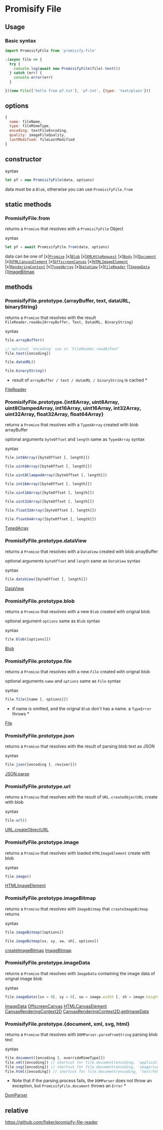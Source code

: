 # Promisify File

## Usage

### Basic syntax

```js
import PromisifyFile from 'promisify-file'

;(async file => {
  try {
    console.log(await new PromisifyFile(file).text())
  } catch (err) {
    console.error(err)
  }

})(new File(['hello from pf.txt'], 'pf.txt', {type: 'text/plain'}))
```

## options

```js
{
  name: fileName,
  type: fileMimeType,
  encoding: textFileEncoding,
  quality: imageFileQuality,
  lastModified: fileLastModified
}
```

## constructor

syntax

```js
let pf = new PromisifyFile(data, options)
```

data must be a `Blob`, otherwise you can use `PromisifyFile.from`

## static methods

### PromisifyFile.from

returns a `Promise` that resolves with a `PromisifyFile` Object

syntax

```js
let pf = await PromisifyFile.from(data, options)
```

data can be one of
[x][`Promise`](https://developer.mozilla.org/en-US/docs/Web/JavaScript/Reference/Global_Objects/Promise)
[x][`Blob`](https://developer.mozilla.org/en-US/docs/Web/API/Blob/Blob)
[x][`XMLHttpRequest`](https://developer.mozilla.org/en-US/docs/Web/API/XMLHttpRequest)
[x][`Body`](https://developer.mozilla.org/en-US/docs/Web/API/Body)
[x][`Document`](https://developer.mozilla.org/en-US/docs/Web/API/Document/Document)
[x][`HTMLCanvasElement`](https://developer.mozilla.org/en-US/docs/Web/API/HTMLCanvasElement)
[x][`OffscreenCanvas`](https://developer.mozilla.org/en-US/docs/Web/API/OffscreenCanvas)
[x][`HTMLImageElement`](https://developer.mozilla.org/en-US/docs/Web/API/HTMLImageElement)
[x][`RenderingContext`](https://developer.mozilla.org/en-US/docs/Web/API/RenderingContext)
[x][`TypedArray`](https://developer.mozilla.org/en-US/docs/Web/JavaScript/Reference/Global_Objects/TypedArray)
[x][`DataView`](https://developer.mozilla.org/en-US/docs/Web/JavaScript/Reference/Global_Objects/DataView)
[x][`FileReader`](https://developer.mozilla.org/en-US/docs/Web/API/FileReader/FileReader)
[][`ImageData`](https://developer.mozilla.org/en-US/docs/Web/API/ImageData)
[][ImageBitmap](https://developer.mozilla.org/en-US/docs/Web/API/ImageBitmap)

## methods

### PromisifyFile.prototype.{arrayBuffer, text, dataURL, binaryString}

returns a `Promise` that resolves with the result `FileReader.readAs{ArrayBuffer, Text, DataURL, BinaryString}`

syntax

```js
file.arrayBuffer()

// optional `encoding` use in `FileReader.readAsText`
file.text([encoding])

file.dataURL()

file.binaryString()
```

* result of `arrayBuffer / text / dataURL / binaryString` is cached *

[FileReader](https://developer.mozilla.org/en-US/docs/Web/API/FileReader/FileReader)

### PromisifyFile.prototype.{int8Array, uint8Array, uint8ClampedArray, int16Array, uint16Array, int32Array, uint32Array, float32Array, float64Array}

returns a `Promise` that resolves with a `TypedArray` created with blob arrayBuffer

optional arguments `byteOffset` and `length` same as `TypedArray` syntax

syntax

```js
file.int8Array([byteOffset [, length]])

file.uint8Array([byteOffset [, length]])

file.uint8ClampedArray([byteOffset [, length]])

file.int16Array([byteOffset [, length]])

file.uint16Array([byteOffset [, length]])

file.uint32Array([byteOffset [, length]])

file.float32Array([byteOffset [, length]])

file.float64Array([byteOffset [, length]])
```

[TypedArray](https://developer.mozilla.org/en-US/docs/Web/JavaScript/Reference/Global_Objects/TypedArray)

### PromisifyFile.prototype.dataView

returns a `Promise` that resolves with a `DataView` created with blob arrayBuffer

optional arguments `byteOffset` and `length` same as `DataView` syntax

syntax

```js
file.dataView([byteOffset [, length]])
```

[DataView](https://developer.mozilla.org/en-US/docs/Web/JavaScript/Reference/Global_Objects/DataView)

### PromisifyFile.prototype.blob

returns a `Promise` that resolves with a new `Blob` created with orignal blob

optional argument `options` same as `Blob` syntax

syntax

```js
file.blob([options]])
```

[Blob](https://developer.mozilla.org/en-US/docs/Web/API/Blob/Blob)

### PromisifyFile.prototype.file

returns a `Promise` that resolves with a new `File` created with orignal blob

optional arguments `name` and `options` same as `File` syntax

syntax

```js
file.file([name [, options]])
```

* if name is omitted, and the orignal `Blob` don't has a name. a `TypeError` throws *

[File](https://developer.mozilla.org/en-US/docs/Web/API/File/File)

### PromisifyFile.prototype.json

returns a `Promise` that resolves with the result of parsing blob text as JSON

syntax

```js
file.json([encoding [, reviver]])
```

[JSON.parse](https://developer.mozilla.org/en-US/docs/Web/JavaScript/Reference/Global_Objects/JSON/parse)

### PromisifyFile.prototype.url

returns a `Promise` that resolves with the result of `URL.createObjectURL` create with blob

syntax

```js
file.url()
```

[URL.createObjectURL](https://developer.mozilla.org/en-US/docs/Web/API/URL/createObjectURL)

### PromisifyFile.prototype.image

returns a `Promise` that resolves with loaded `HTMLImageElement` create with blob

syntax

```js
file.image()
```

[HTMLImageElement](https://developer.mozilla.org/en-US/docs/Web/API/HTMLImageElement)

### PromisifyFile.prototype.imageBitmap

returns a `Promise` that resolves with `ImageBitmap` that `createImageBitmap` returns

syntax

```js
file.imageBitmap([options])

file.imageBitmap(sx, sy, sw, sh[, options])
```

[createImageBitmap](https://developer.mozilla.org/en-US/docs/Web/API/WindowOrWorkerGlobalScope/createImageBitmap)
[ImageBitmap](https://developer.mozilla.org/en-US/docs/Web/API/ImageBitmap)

### PromisifyFile.prototype.imageData

returns a `Promise` that resolves with `ImageData` containing the image data of orignal image blob

syntax

```js
file.imageData([sx = 0[, sy = 0[, sw = image.width [, sh = image.height]]]])
```

[ImageData](https://developer.mozilla.org/en-US/docs/Web/API/ImageData/ImageData)
[OffscreenCanvas](https://developer.mozilla.org/en-US/docs/Web/API/OffscreenCanvas/OffscreenCanvas)
[HTMLCanvasElement](https://developer.mozilla.org/en-US/docs/Web/API/HTMLCanvasElement)
[CanvasRenderingContext2D](https://developer.mozilla.org/en-US/docs/Web/API/CanvasRenderingContext2D)
[CanvasRenderingContext2D.getImageData](https://developer.mozilla.org/en-US/docs/Web/API/CanvasRenderingContext2D/getImageData)

### PromisifyFile.prototype.{document, xml, svg, html}

returns a `Promise` that resolves with `DOMParser.parseFromString` parsing blob text

syntax

```js
file.document([encoding [, overrideMimeType]])
file.xml([encoding]) // shortcut for file.document(encoding, 'application/xml')
file.svg([encoding]) // shortcut for file.document(encoding, 'image/svg+xml')
file.html([encoding]) // shortcut for file.document(encoding, 'text/html')
```

* Note that if the parsing process fails, the `DOMParser` does not throw an exception, but `PromisifyFile.document` throws an `Error` *

[DomParser](https://developer.mozilla.org/en-US/docs/Web/API/DOMParser)

## relative

  https://github.com/fisker/promisify-file-reader